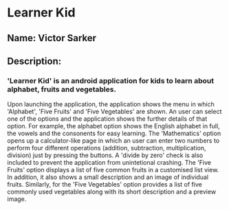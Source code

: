 # Learner Kid
## Name: Victor Sarker

## Description: 
### 'Learner Kid' is an android application for kids to learn about alphabet, fruits and vegetables.


Upon launching the application, the application shows the menu in which 'Alphabet',
'Five Fruits' and 'Five Vegetables' are shown. An user can select one of the options 
and the application shows the further details of that option. For example, the alphabet
option shows the English alphabet in full, the vowels and the consonents for easy learning.
The 'Mathematics' option opens up a calculator-like page in which an user can enter two 
numbers to perform four different operations (addition, subtraction, multiplication, division) 
just by pressing the buttons. A 'divide by zero' check is also included to prevent the 
application from unintetional crashing. 
The 'Five Fruits' option displays a list of five common fruits in a customised list view.
In addition, it also shows a small description and an image of individual fruits.
Similarly, for the 'Five Vegetables' option provides a list of five commonly used
vegetables along with its short description and a preview image.


